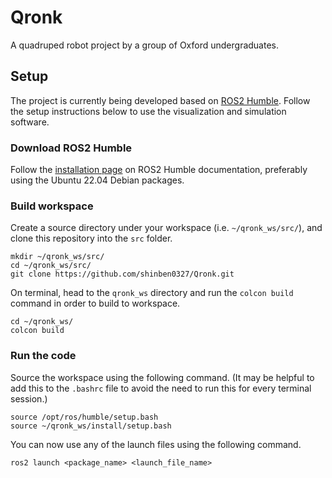 # Qronk

A quadruped robot project by a group of Oxford undergraduates. 

## Setup

The project is currently being developed based on [ROS2 Humble](https://docs.ros.org/en/humble/index.html). Follow the setup instructions below to use the visualization and simulation software. 

### Download ROS2 Humble

Follow the [installation page](https://docs.ros.org/en/humble/Installation.html) on ROS2 Humble documentation, preferably using the Ubuntu 22.04 Debian packages. 

### Build workspace

Create a source directory under your workspace (i.e. `~/qronk_ws/src/`), and clone this repository into the `src` folder. 

```
mkdir ~/qronk_ws/src/
cd ~/qronk_ws/src/
git clone https://github.com/shinben0327/Qronk.git
```

On terminal, head to the `qronk_ws` directory and run the `colcon build` command in order to build to workspace.

```
cd ~/qronk_ws/
colcon build
```

### Run the code

Source the workspace using the following command. (It may be helpful to add this to the `.bashrc` file to avoid the need to run this for every terminal session.) 

```
source /opt/ros/humble/setup.bash
source ~/qronk_ws/install/setup.bash
```

You can now use any of the launch files using the following command.

```
ros2 launch <package_name> <launch_file_name>
```
